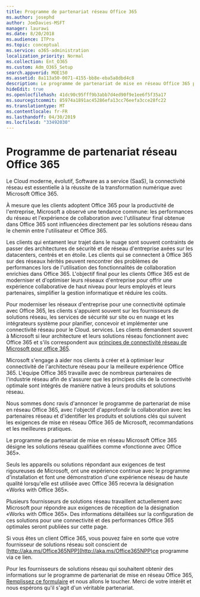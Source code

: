 ```yaml
---
title: Programme de partenariat réseau Office 365
ms.author: josephd
author: JoeDavies-MSFT
manager: laurawi
ms.date: 8/20/2018
ms.audience: ITPro
ms.topic: conceptual
ms.service: o365-administration
localization_priority: Normal
ms.collection: Ent_O365
ms.custom: Adm_O365_Setup
search.appverid: MOE150
ms.assetid: 8a113a50-0071-4155-bb8e-eba5a8dbd4c8
description: Le programme de partenariat de mise en réseau Office 365 permet à votre appareil de devenir certifié comme fonctionnant avec Office 365.
hideEdit: true
ms.openlocfilehash: 41dc90c95fff9b3abb7d4ed90f9e1ee6f5f35a17
ms.sourcegitcommit: 85974a1891ac45286efa13cc76eefa3cce28fc22
ms.translationtype: MT
ms.contentlocale: fr-FR
ms.lasthandoff: 04/30/2019
ms.locfileid: "33492030"
---
```

# <a name="office-365-networking-partner-program"></a>Programme de partenariat réseau Office 365

Le Cloud moderne, évolutif, Software as a service (SaaS), la connectivité réseau est essentielle à la réussite de la transformation numérique avec Microsoft Office 365.  

À mesure que les clients adoptent Office 365 pour la productivité de l'entreprise, Microsoft a observé une tendance commune: les performances du réseau et l'expérience de collaboration avec l'utilisateur final obtenue dans Office 365 sont influencées directement par les solutions réseau dans le chemin entre l'utilisateur et Office 365.  

Les clients qui entament leur trajet dans le nuage sont souvent contraints de passer des architectures de sécurité et de réseau d'entreprise axées sur les datacenters, centrés et en étoile. Les clients qui se connectent à Office 365 sur des réseaux hérités peuvent rencontrer des problèmes de performances lors de l'utilisation des fonctionnalités de collaboration enrichies dans Office 365. L'objectif final pour les clients Office 365 est de moderniser et d'optimiser leurs réseaux d'entreprise pour offrir une expérience collaborative de haut niveau pour leurs employés et leurs partenaires, simplifier la gestion informatique et réduire les coûts. 

Pour moderniser les réseaux d'entreprise pour une connectivité optimale avec Office 365, les clients s'appuient souvent sur les fournisseurs de solutions réseau, les services de sécurité sur site ou en nuage et les intégrateurs système pour planifier, concevoir et implémenter une connectivité réseau pour le Cloud. services. Les clients demandent souvent à Microsoft si leur architecture et leurs solutions réseau fonctionnent avec Office 365 et s'ils correspondent aux [principes de connectivité réseau de Microsoft pour office 365](http://aka.ms/PNC).  

Microsoft s'engage à aider nos clients à créer et à optimiser leur connectivité de l'architecture réseau pour la meilleure expérience Office 365. L'équipe Office 365 travaille avec de nombreux partenaires de l'industrie réseau afin de s'assurer que les principes clés de la connectivité optimale sont intégrés de manière native à leurs produits et solutions réseau. 

Nous sommes donc ravis d'annoncer le programme de partenariat de mise en réseau Office 365, avec l'objectif d'approfondir la collaboration avec les partenaires réseau et d'identifier les produits et solutions clés qui suivent les exigences de mise en réseau Office 365 de Microsoft, recommandations et les meilleures pratiques. 

Le programme de partenariat de mise en réseau Microsoft Office 365 désigne les solutions réseau qualifiées comme «fonctionne avec Office 365».  

Seuls les appareils ou solutions répondant aux exigences de test rigoureuses de Microsoft, ont une expérience continue avec le programme d'installation et font une démonstration d'une expérience réseau de haute qualité lorsqu'elle est utilisée avec Office 365 recevra la désignation «Works with Office 365».  

Plusieurs fournisseurs de solutions réseau travaillent actuellement avec Microsoft pour répondre aux exigences de réception de la désignation «Works with Office 365». Des informations détaillées sur la configuration de ces solutions pour une connectivité et des performances Office 365 optimales seront publiées sur cette page.  

Si vous êtes un client Office 365, vous pouvez faire en sorte que votre fournisseur de solutions réseau soit conscient de [http://aka.ms/Office365NPP](http://aka.ms/Office365NPP)ce programme via ce lien.

Pour les fournisseurs de solutions réseau qui souhaitent obtenir des informations sur le programme de partenariat de mise en réseau Office 365, [Remplissez ce formulaire](https://forms.office.com/Pages/ResponsePage.aspx?id=v4j5cvGGr0GRqy180BHbRyOZxByRF1dLgv7k6ye5z8pUMTNCVTYyVk9GNEYzWjFOVkI1SzdJNUkyWi4u) et nous allons le toucher. Merci de votre intérêt et nous espérons qu'il s'agit d'un véritable partenariat. 

